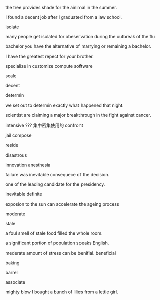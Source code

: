 the tree provides shade for the ainimal in the summer.

I found a decent job after I graduated from a law school.

isolate

many people get isolated for obeservation during the outbreak of the flu

bachelor
you have the alternative of marrying or remaining a bachelor.

I have the greatest repect for your brother.

specialize in customize compute software

scale

decent

determin

we set out to determin exactly what happened that night.

scientist are claiming a major breakthrough in the fight against cancer.

intensive ??? 集中密集使用的
confront

jail
compose

reside

disastrous

innovation
anesthesia

failure was inevitable consequece of the decision.

one of the leading candidate for the presidency.

inevitable
definite

exposion to the sun can accelerate the ageing process

moderate

stale 

a foul smell of stale food filled the whole room.

a significant portion of population speaks English.

mederate amount of stress can be benifial. beneficial

baking

barrel

associate

mighty blow
I bought a bunch of lilies from a lettle girl.